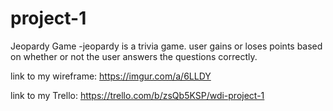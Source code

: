 # project-1
Jeopardy Game
-jeopardy is a trivia game. user gains or loses points based on whether or not the user answers the questions correctly.



link to my wireframe: https://imgur.com/a/6LLDY

link to my Trello:
https://trello.com/b/zsQb5KSP/wdi-project-1
